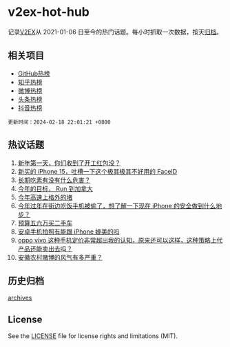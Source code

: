 # v2ex-hot-hub

 记录[V2EX](https://www.v2ex.com/)从 2021-01-06 日至今的热门话题。每小时抓取一次数据，按天[归档](archives)。
 
 ## 相关项目

- [GitHub热榜](https://github.com/it985/github-hot-hub)
- [知乎热榜](https://github.com/it985/zhihu-hot-hub)
- [微博热榜](https://github.com/it985/weibo-hot-hub)
- [头条热榜](https://github.com/it985/toutiao-hot-hub)
- [抖音热榜](https://github.com/it985/douyin-hot-hub)


 `更新时间：2024-02-18 22:01:21 +0800`

## 热议话题

1. [新年第一天，你们收到了开工红包没？](https://www.v2ex.com/t/1016095)
1. [新买的 iPhone 15，吐槽一下这个极其极其不好用的 FaceID](https://www.v2ex.com/t/1016257)
1. [长期吃素有没有什么危害？](https://www.v2ex.com/t/1016135)
1. [今年的目标， Run 到加拿大](https://www.v2ex.com/t/1016166)
1. [今年高速上格外的堵](https://www.v2ex.com/t/1016096)
1. [今年过年在街边吃饭手机被偷了，想了解一下现在 iPhone 的安全做到什么地步？](https://www.v2ex.com/t/1016109)
1. [预算五六万买二手车](https://www.v2ex.com/t/1016167)
1. [安卓手机拍照有能跟 iPhone 媲美的吗](https://www.v2ex.com/t/1016248)
1. [oppo vivo 这种手机定价非常超出我的认知，原来还可以这样，这种策略上代产品还能卖出去吗？](https://www.v2ex.com/t/1016080)
1. [安徽农村赌博的风气有多严重？](https://www.v2ex.com/t/1016157)

## 历史归档

[archives](archives)

## License

See the [LICENSE](LICENSE) file for license rights and limitations (MIT).
